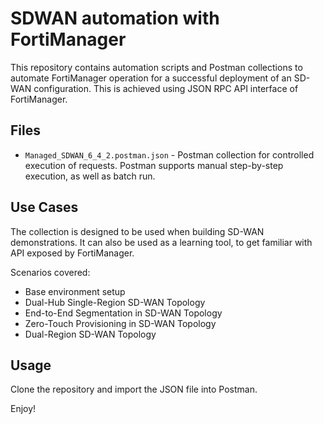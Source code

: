 # SDWAN automation with FortiManager

This repository contains automation scripts and Postman collections to automate FortiManager operation for a successful deployment of an SD-WAN configuration. This is achieved using JSON RPC API interface of FortiManager.

## Files

- `Managed_SDWAN_6_4_2.postman.json` - Postman collection for controlled execution
  of requests. Postman supports manual step-by-step execution, as well as batch run.

## Use Cases

The collection is designed to be used when building SD-WAN demonstrations.
It can also be used as a learning tool, to get familiar with API exposed by FortiManager.

Scenarios covered:

- Base environment setup
- Dual-Hub Single-Region SD-WAN Topology
- End-to-End Segmentation in SD-WAN Topology
- Zero-Touch Provisioning in SD-WAN Topology
- Dual-Region SD-WAN Topology

## Usage

Clone the repository and import the JSON file into Postman.

Enjoy!
